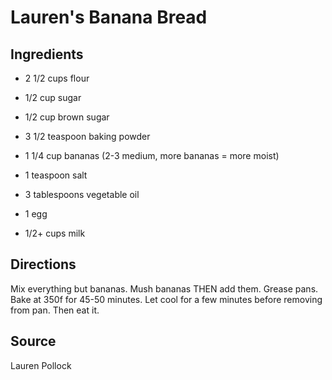 Lauren's Banana Bread
=====================


Ingredients
-----------

* 2 1/2 cups flour

* 1/2 cup sugar

* 1/2 cup brown sugar

* 3 1/2 teaspoon baking powder

* 1 1/4 cup bananas (2-3 medium, more bananas = more moist)

* 1 teaspoon salt

* 3 tablespoons vegetable oil

* 1 egg

* 1/2+ cups milk


Directions
----------

Mix everything but bananas. Mush bananas THEN add them. Grease pans. Bake at 350f for 45-50 minutes. Let cool for a few minutes before removing from pan. Then eat it.


Source
------

Lauren Pollock
